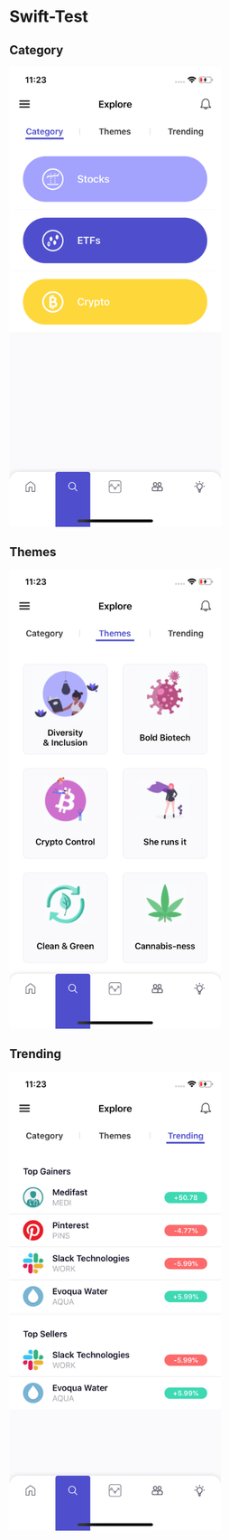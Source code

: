 # Swift-Test

## Category
<img src="https://github.com/reallyram/Swift-Test/blob/main/Screenshots/Simulator%20Screen%20Shot%20-%20iPhone%2011%20Pro%20-%202020-11-17%20at%2011.23.32.png" alt="Category" width="375"/>

## Themes
<img src="https://github.com/reallyram/Swift-Test/blob/main/Screenshots/Simulator%20Screen%20Shot%20-%20iPhone%2011%20Pro%20-%202020-11-17%20at%2011.23.34.png" alt="Themes" width="375"/>

## Trending
<img src="https://github.com/reallyram/Swift-Test/blob/main/Screenshots/Simulator%20Screen%20Shot%20-%20iPhone%2011%20Pro%20-%202020-11-17%20at%2011.23.36.png" alt="Trending" width="375"/>
